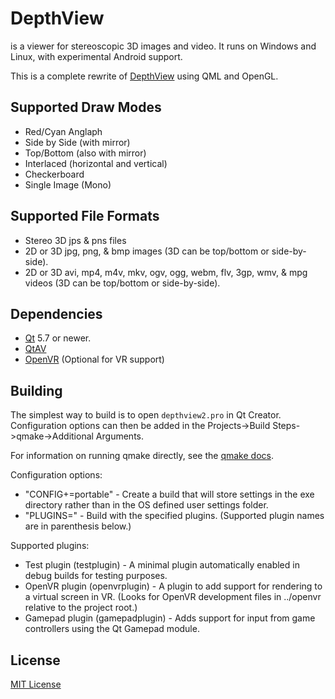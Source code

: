 DepthView
=========
is a viewer for stereoscopic 3D images and video. It runs on Windows and Linux, with experimental Android support.

This is a complete rewrite of [DepthView] using QML and OpenGL.

Supported Draw Modes
--------------------
* Red/Cyan Anglaph
* Side by Side (with mirror)
* Top/Bottom (also with mirror)
* Interlaced (horizontal and vertical)
* Checkerboard
* Single Image (Mono)

Supported File Formats
----------------------
* Stereo 3D jps & pns files
* 2D or 3D jpg, png, & bmp images (3D can be top/bottom or side-by-side).
* 2D or 3D avi, mp4, m4v, mkv, ogv, ogg, webm, flv, 3gp, wmv, & mpg videos (3D can be top/bottom or side-by-side).

Dependencies
------------
* [Qt] 5.7 or newer.
* [QtAV]
* [OpenVR] \(Optional for VR support\)

Building
--------
The simplest way to build is to open `depthview2.pro` in Qt Creator. Configuration options can then be added in the Projects->Build Steps->qmake->Additional Arguments.

For information on running qmake directly, see the [qmake docs].

Configuration options:
* "CONFIG+=portable" - Create a build that will store settings in the exe directory rather than in the OS defined user settings folder.
* "PLUGINS=<plugins>" - Build with the specified plugins. (Supported plugin names are in parenthesis below.)

Supported plugins:
* Test plugin (testplugin) - A minimal plugin automatically enabled in debug builds for testing purposes.
* OpenVR plugin (openvrplugin) - A plugin to add support for rendering to a virtual screen in VR. (Looks for OpenVR development files in ../openvr relative to the project root.)
* Gamepad plugin (gamepadplugin) - Adds support for input from game controllers using the Qt Gamepad module.

License
-------
[MIT License]

[DepthView]:https://github.com/chipgw/depthview
[Qt]:http://www.qt.io
[QtAV]:http://www.qtav.org/
[OpenVR]:https://github.com/ValveSoftware/openvr
[qmake docs]:http://doc.qt.io/qt-5/qmake-running.html
[MIT License]:LICENSE
